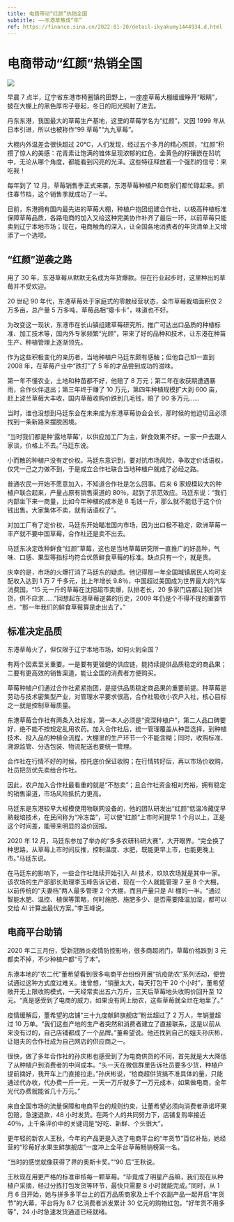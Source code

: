 ```yaml
---
title: 电商带动“红颜”热销全国
subtitle: ——东港草莓成“年”
ref: https://finance.sina.cn/2022-01-20/detail-ikyakumy1444934.d.html
---
```


# 电商带动“红颜”热销全国

![](https://n.sinaimg.cn/sinakd20220120s/33/w500h333/20220120/171b-12e879e73f51d4c0bd98737d45716a24.jpg)

早晨 7 点半，辽宁省东港市椅圈镇的田野上，一座座草莓大棚缓缓睁开“眼睛”，披在大棚上的黑色厚帘子卷起，冬日的阳光照射了进去。

丹东东港，我国最大的草莓生产基地，这里的草莓学名为“红颜”，又因 1999 年从日本引进，所以也被称作“99 草莓”“九九草莓”。

大棚内外温差会很快超过 20℃，人们发现，经过五个多月的精心照顾，“红颜”积攒了惊人的美感：花青素让饱满的锥体呈现浓郁的红色，金黄色的籽镶嵌在凹坑中，无论从哪个角度，都能看到闪亮的光泽。这些特征释放着一个强烈的信号：来吃我！

每年到了 12 月，草莓销售季正式来袭，东港草莓种植户和商家们都忙碌起来。抓住春节档，这个销售季就成功了一半。

目前，东港拥有国内最先进的草莓大棚，种植户抱团组建合作社，以极高种植标准保障草莓品质，各路电商的加入又给这种完美协作补齐了最后一环，以前草莓只能卖到辽宁本地市场；现在，电商触角的深入，让全国各地消费者的年货清单上又增添了一个选项。

## “红颜”逆袭之路

用了 30 年，东港草莓从默默无名成为年货爆款。但在行业起步时，这里种出的草莓并不受欢迎。

20 世纪 90 年代，东港草莓处于家庭式的零散经营状态，全市草莓栽培面积仅 2 万多亩，总产量 5 万多吨，草莓品相“瘪卡卡”，味道也不好。

为改变这一现状，东港市在长山镇组建草莓研究所，推广可达出口品质的种植标准、加工技术等，国内外专家频繁“光顾”，带来了好的品种和技术，让东港在种苗生产、种植管理上逐渐领先。

作为这些积极变化的亲历者，当地种植户马廷东颇有感触；但他自己却一直到 2008 年，在草莓产业中“跌打”了 5 年的才品尝到成功的滋味。

第一年不懂农业，土地和种苗都不好，他赔了 8 万元；第二年在收获期遭遇暴雨，合作伙伴退出；第三年终于赚了 10 万元，第四年种植规模扩大到 600 亩，赶上波兰草莓大丰收，国内草莓收购价跌到几毛钱，赔了 90 多万元……

当时，谁也没想到马廷东会在未来成为东港草莓协会会长，那时候的他迫切且必须找到一条新路来摆脱困境。

“当时我们都是种‘露地草莓’，以供应加工厂为主，鲜食效果不好。一家一户去跟人家谈，价格上不去。”马廷东说。

小而散的种植户没有定价权。马廷东意识到，要对抗市场风险，争取定价话语权，仅凭一己之力做不到，于是成立合作社联合当地种植户就成了必经之路。

普通农民一开始不愿意加入，不知道合作社是怎么回事。后来 6 家规模较大的种植户联合起来，产量占原有销售渠道的 80％，起到了示范效应。马廷东说：“我们内部坐下来一商量，比如今年种植的成本是 8 毛钱一斤，那么就不能低于这个价钱出售。大家集体不卖，就有话语权了”。

对加工厂有了定价权，马廷东开始瞄准国内市场，因为出口极不稳定，欧洲草莓一丰产就不要中国草莓，合作社还是卖不出去。

马廷东决定改种鲜食“红颜”草莓，这也是当地草莓研究所一直推广的好品种，气味、口感、果型等指标均符合优质鲜食草莓的标准。缺点只有一个，就是贵。

庆幸的是，市场的火爆打消了马廷东的疑虑。他记得那一年全国城镇居民人均可支配收入达到 1 万 7 千多元，比上年增长 9.8％，中国超过美国成为世界最大的汽车消费国。“15 元一斤的草莓在沈阳超市卖爆，队排老长，20 多家门店都让我们供货，供不应求……”回想起东港草莓逆袭的历史，2009 年仍是个不得不提的重要节点，“那一年我们的鲜食草莓算是走出去了。”

## 标准决定品质

东港草莓火了，但仅限于辽宁本地市场，如何火到全国？

有两个因素至关重要。一是要有更强健的供应链，能持续提供品质稳定的商品果；二要有更高效的销售渠道，能让全国的消费者方便购买。

草莓种植户们通过合作社紧紧抱团，是提供品质稳定商品果的重要前提。种草莓是劳动与技术密集型产业，对管理水平要求很高，合作社吸收小农户入社，核心目标之一就是控制草莓质量。

东港草莓合作社有两条入社标准，第一本人必须是“资深种植户”，第二人品口碑要好，绝不能不按规定乱用农药。加入合作社后，统一管理覆盖从种苗选择，到种植技术、投入品的种植全流程，大棚里的生产环节一个不能含糊；同时，收购标准、溯源监管、分选包装、物流配送也要统一管理。

合作社在行情不好的时候，按托底价保证收购；在行情转好后，再以市场价收购，社员把货优先卖给合作社。

因此，农户加入合作社最看重的就是“不愁卖”；且合作社资金相对充裕，拥有稳定的销售渠道，市场风险抵抗力更高。

马廷东是东港较早大规模使用物联网设备的，他的团队研发出“红颜”低温冷藏促早熟栽培技术，在民间称为“冷冻苗”，可以使“红颜”上市时间提早 1 个月以上，正是这个时间差，能带来明显的溢价回报。

2020 年 12 月，马廷东参加了举办的“多多农研科研大赛”，大开眼界。“完全换了种思路，从草莓上市时间反推，控制温度、水肥，既能更早上市，也能更晚上市。”马廷东说。

在马廷东的影响下，一些合作社陆续开始引入 AI 技术，玖玖农场就是其中一家。该农场的生产部部长助理李玉峰告诉记者，现在一个人就能管理 7 至 8 个大棚，以前传统的“夫妻档”两人最多管理 2 个大棚，而且产量只是 AI 棚的一半。“通过智能水肥、温控、植保等策略，何时施肥、施肥多少、是否需要降温加湿，都可以交给 AI 计算出最优方案。”李玉峰说。

## 电商平台助销

2020 年二三月份，受新冠肺炎疫情防控影响，很多商超闭门，草莓价格跌到 3 元都卖不掉，不少种植户都“亏了本”。

东港本地的“农二代”董希望看到很多电商平台纷纷开展“抗疫助农”系列活动，便尝试通过这种方式度过难关。谁曾想，“销量太大，每天打包干 20 个小时”，董希望敞开无上限收购模式，一天经常卖出五六万斤，三天后草莓地头收购价回升至 12 元。“真是感受到了电商的威力，如果没有网上助农，这些草莓就全烂在地里了。”

疫情缓解后，董希望的店铺“三十九度献鲜旗舰店”粉丝超过了 2 万人，年销量超过 10 万单。“我们这些产地的生产者突然和消费者建立了直接联系，这是以前从来没有过的，自己店铺都成了一个品牌。”董希望说。他还找到自己的姐夫孙庆彬，让姐夫的合作社成为自己网店的供应商之一。

很快，做了多年合作社的孙庆彬也感受到了为电商供货的不同，首先就是大大降低了从种植户到消费者的中间成本。“头一天在微信群里告诉社员要多少货，种植户提前摘好，我开车上门直接拉走。”孙庆彬说，“给商超供货搞不准具体的量，只能通过代办收，代办费一斤一元，一天一万斤就多了一万元成本，如果做电商，全年光代办费就能省几十万元。”

来自全国市场的流量保障和电商平台的规则约束，让董希望必须向消费者承诺坏果包赔，急速退款，48 小时发货。在两个人的共同努力下，店铺复购率接近 40％，上千条评价中的关键词是“好吃、新鲜、个头很大”。

更年轻的新农人王秋，今年的产品更是入选了电商平台的“年货节”百亿补贴，她经营的“珍莓好水果生鲜旗舰店”一度冲上全平台草莓畅销榜第一名。

“当时的感觉就像获得了界的奥斯卡奖。”“90 后”王秋说。

王秋现在用更严格的标准审核每一颗草莓。“毕竟成了明星产品嘛，我们现在从种植户采摘，经过分拣打包发货等环节，最快只需要 8 小时就能完成。”同时，从 1 月 6 日开始，她与拼多多平台上的百万品质商家及上千个农副产品一起开启“年货节”的大幕，平台将为 8.7 亿消费者派发累计 30 亿元的购物红包。“好年货不用多等”，24 小时急速发货通道已经就绪。
